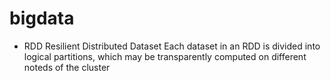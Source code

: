 # bigdata

  - RDD
      Resilient Distributed Dataset
	  Each dataset in an RDD is divided into logical partitions, which may be transparently computed on different
	noteds of the cluster